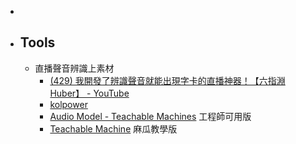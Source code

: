 -
- ## Tools
	- 直播聲音辨識上素材
		- [(429) 我開發了辨識聲音就能出現字卡的直播神器！【六指淵 Huber】 - YouTube](https://www.youtube.com/watch?v=Df1nCvbH5Ew&ab_channel=J-Bao%E8%B3%A4%E8%91%86)
		- [kolpower](https://kolpower.cc/voice-recognition)
		- [Audio Model - Teachable Machines](https://teachablemachine.withgoogle.com/train/audio) 工程師可用版
		- [Teachable Machine](https://teachablemachine.withgoogle.com/v1/) 麻瓜教學版